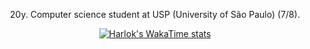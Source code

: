 <div align="center">
  <p>20y. Computer science student at USP (University of São Paulo) (7/8).</p>

  [![Harlok's WakaTime stats](https://github-readme-stats.vercel.app/api/wakatime?username=gabrielaugz)](https://github.com/anuraghazra/github-readme-stats)
</div>

